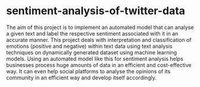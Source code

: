 # sentiment-analysis-of-twitter-data
The aim of this project is to implement an automated model that can analyse a given text and label the respective sentiment associated with it in an accurate manner. This project deals with interpretation and classification of emotions (positive and negative) within text data using text analysis techniques on dynamically generated dataset using machine learning models. Using an automated model like this for sentiment analysis helps businesses process huge amounts of data in an efficient and cost-effective way. It can even help social platforms to analyse the opinions of its community in an efficient way and develop itself accordingly.

